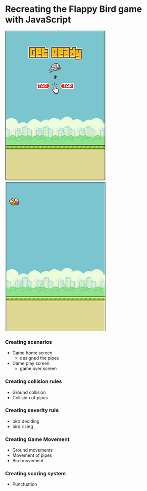 # Recreating the Flappy Bird game with JavaScript

<div>
    <img src="./image/getReady.png"/>
    <img src="./image/game01.png"/>
</div>


### Creating scenarios
* Game home screen
    * designed the pipes
* Game play screen
    * game over screen

### Creating collision rules
* Ground collision
* Collision of pipes

### Creating severity rule
*  bird deciding
*  bird rising

### Creating Game Movement
* Ground movements
* Movement of pipes
* Bird movement

### Creating scoring system
 * Punctuation